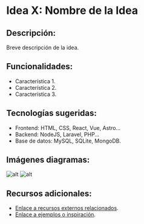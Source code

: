 # Idea X: Nombre de la Idea

## Descripción:

Breve descripción de la idea.

## Funcionalidades:

-  Característica 1.
-  Característica 2.
-  Característica 3.

## Tecnologías sugeridas:

-  Frontend: HTML, CSS, React, Vue, Astro...
-  Backend: NodeJS, Laravel, PHP...
-  Base de datos: MySQL, SQLite, MongoDB.

## Imágenes diagramas:

![alt]()
![alt]()

## Recursos adicionales:

-  [Enlace a recursos externos relacionados]().
-  [Enlace a ejemplos o inspiración]().
